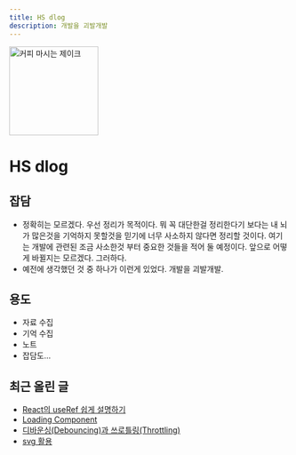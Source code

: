 ```yaml
---
title: HS dlog
description: 개발을 괴발개발
---
```


<img src="https://github.com/haksoo0918.png" class="rounded margin-bottom--md" alt="커피 마시는 제이크" width="160" height="160" />

# HS dlog

## 잡담

- 정확히는 모르겠다. 우선 정리가 목적이다. 뭐 꼭 대단한걸 정리한다기 보다는 내 뇌가 많은것을 기억하지 못할것을 믿기에 너무 사소하지 않다면 정리할 것이다. 여기는 개발에 관련된 조금 사소한것 부터 중요한 것들을 적어 둘 예정이다. 앞으로 어떻게 바뀔지는 모르겠다. 그러하다.
- 예전에 생각했던 것 중 하나가 이런게 있었다. 개발을 괴발개발.

## 용도

- 자료 수집
- 기억 수집
- 노트
- 잡담도...

## 최근 올린 글

- [React의 useRef 쉽게 설명하기](/blog/useRef)
- [Loading Component](/docs/React-Components/loading)
- [디바운싱(Debouncing)과 쓰로틀링(Throttling)](/blog/debouncing-throttling)
- [svg 활용](/docs/React-Components/svg)
